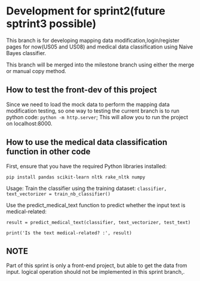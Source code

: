 # Development for sprint2(future sptrint3 possible)

This branch is for developing mapping data modification,login/register pages for now(US05 and US08) and medical data classification using Naive Bayes classifier.

This branch will be merged into the milestone branch using either the merge or manual copy method.

## How to test the front-dev of this project
Since we need to load the mock data to perform the mapping data modification testing, so one way to testing the current branch is to run 
python code: `python -m http.server`; This will allow you to run the project on localhost:8000.

## How to use the medical data classification function in other code
First, ensure that you have the required Python libraries installed:

`pip install pandas scikit-learn nltk rake_nltk numpy`

Usage:
Train the classifier using the training dataset:
`classifier, text_vectorizer = train_nb_classifier()`

Use the predict_medical_text function to predict whether the input text is medical-related:

`result = predict_medical_text(classifier, text_vectorizer, test_text)`

`print('Is the text medical-related? :', result)`

## NOTE
Part of this sprint is only a front-end project, but able to get the data from input. logical operation should not be implemented in this sprint branch,.